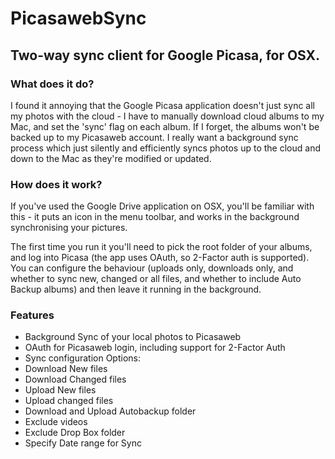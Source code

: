 # PicasawebSync
## Two-way sync client for Google Picasa, for OSX.

### What does it do?

I found it annoying that the Google Picasa application doesn't just sync all my photos with the cloud - I have to manually download cloud albums to my Mac, and set the 'sync' flag on each album. If I forget, the albums won't be backed up to my Picasaweb account. I really want a background sync process which just silently and efficiently syncs photos up to the cloud and down to the Mac as they're modified or updated.

### How does it work?

If you've used the Google Drive application on OSX, you'll be familiar with this - it puts an icon in the menu toolbar, and works in the background synchronising your pictures. 

The first time you run it you'll need to pick the root folder of your albums, and log into Picasa (the app uses OAuth, so 2-Factor auth is supported). You can configure the behaviour (uploads only, downloads only, and whether to sync new, changed or all files, and whether to include Auto Backup albums) and then leave it running in the background. 

### Features

- Background Sync of your local photos to Picasaweb
- OAuth for Picasaweb login, including support for 2-Factor Auth
- Sync configuration Options:
- Download New files
- Download Changed files
- Upload New files
- Upload changed files
- Download and Upload Autobackup folder
- Exclude videos
- Exclude Drop Box folder
- Specify Date range for Sync
